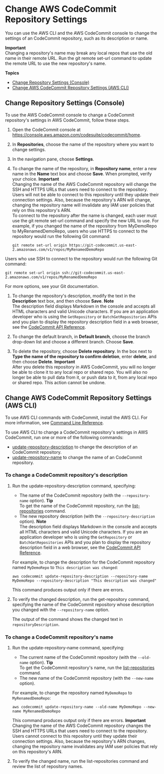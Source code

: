 # Change AWS CodeCommit Repository Settings<a name="how-to-change-repository"></a>

You can use the AWS CLI and the AWS CodeCommit console to change the settings of an CodeCommit repository, such as its description or name\.

**Important**  
Changing a repository's name may break any local repos that use the old name in their remote URL\. Run the git remote set\-url command to update the remote URL to use the new repository's name\.

**Topics**
+ [Change Repository Settings \(Console\)](#how-to-change-repository-console)
+ [Change AWS CodeCommit Repository Settings \(AWS CLI\)](#how-to-change-repository-cli)

## Change Repository Settings \(Console\)<a name="how-to-change-repository-console"></a>

To use the AWS CodeCommit console to change a CodeCommit repository's settings in AWS CodeCommit, follow these steps\.

1. Open the CodeCommit console at [https://console\.aws\.amazon\.com/codesuite/codecommit/home](https://console.aws.amazon.com/codesuite/codecommit/home)\.

1. In **Repositories**, choose the name of the repository where you want to change settings\. 

1. In the navigation pane, choose **Settings**\. 

1. To change the name of the repository, in **Repository name**, enter a new name in the **Name** text box and choose **Save**\. When prompted, verify your choice\. 
**Important**  
Changing the name of the AWS CodeCommit repository will change the SSH and HTTPS URLs that users need to connect to the repository\. Users will not be able to connect to this repository until they update their connection settings\. Also, because the repository's ARN will change, changing the repository name will invalidate any IAM user policies that rely on this repository's ARN\.  
To connect to the repository after the name is changed, each user must use the git remote set\-url command and specify the new URL to use\. For example, if you changed the name of the repository from MyDemoRepo to MyRenamedDemoRepo, users who use HTTPS to connect to the repository would run the following Git command:  

   ```
   git remote set-url origin https://git-codecommit.us-east-2.amazonaws.com/v1/repos/MyRenamedDemoRepo
   ```
Users who use SSH to connect to the repository would run the following Git command:  

   ```
   git remote set-url origin ssh://git-codecommit.us-east-2.amazonaws.com/v1/repos/MyRenamedDemoRepo
   ```
For more options, see your Git documentation\.

1. To change the repository's description, modify the text in the **Description** text box, and then choose **Save**\.
**Note**  
The description field displays Markdown in the console and accepts all HTML characters and valid Unicode characters\. If you are an application developer who is using the `GetRepository` or `BatchGetRepositories` APIs and you plan to display the repository description field in a web browser, see the [CodeCommit API Reference](https://docs.aws.amazon.com/codecommit/latest/APIReference/)\.

1. To change the default branch, in **Default branch**, choose the branch drop\-down list and choose a different branch\. Choose **Save**\.

1. To delete the repository, choose **Delete repository**\. In the box next to **Type the name of the repository to confirm deletion**, enter **delete**, and then choose **Delete**\.
**Important**  
After you delete this repository in AWS CodeCommit, you will no longer be able to clone it to any local repo or shared repo\. You will also no longer be able to pull data from it, or push data to it, from any local repo or shared repo\. This action cannot be undone\.

## Change AWS CodeCommit Repository Settings \(AWS CLI\)<a name="how-to-change-repository-cli"></a>

To use AWS CLI commands with CodeCommit, install the AWS CLI\. For more information, see [Command Line Reference](cmd-ref.md)\. 

To use AWS CLI to change a CodeCommit repository's settings in AWS CodeCommit, run one or more of the following commands:
+ [update\-repository\-description](#how-to-change-repository-cli-description) to change the description of an CodeCommit repository\.
+ [update\-repository\-name](#how-to-change-repository-cli-name) to change the name of an CodeCommit repository\.

### To change a CodeCommit repository's description<a name="how-to-change-repository-cli-description"></a>

1. Run the update\-repository\-description command, specifying:
   +  The name of the CodeCommit repository \(with the `--repository-name` option\)\.
**Tip**  
To get the name of the CodeCommit repository, run the [list\-repositories](how-to-view-repository-details.md#how-to-view-repository-details-no-name-cli) command\.
   + The new repository description \(with the `--repository-description` option\)\.
**Note**  
The description field displays Markdown in the console and accepts all HTML characters and valid Unicode characters\. If you are an application developer who is using the `GetRepository` or `BatchGetRepositories` APIs and you plan to display the repository description field in a web browser, see the [CodeCommit API Reference](https://docs.aws.amazon.com/codecommit/latest/APIReference/)\.

   For example, to change the description for the CodeCommit repository named `MyDemoRepo` to `This description was changed`:

   ```
   aws codecommit update-repository-description --repository-name MyDemoRepo --repository-description "This description was changed"
   ```

   This command produces output only if there are errors\.

1. To verify the changed description, run the get\-repository command, specifying the name of the CodeCommit repository whose description you changed with the `--repository-name` option\.

   The output of the command shows the changed text in `repositoryDescription`\.

### To change a CodeCommit repository's name<a name="how-to-change-repository-cli-name"></a>

1. Run the update\-repository\-name command, specifying:
   + The current name of the CodeCommit repository \(with the `--old-name` option\)\.
**Tip**  
To get the CodeCommit repository's name, run the [list\-repositories](how-to-view-repository-details.md#how-to-view-repository-details-no-name-cli) command\.
   + The new name of the CodeCommit repository \(with the `--new-name` option\)\. 

   For example, to change the repository named `MyDemoRepo` to `MyRenamedDemoRepo`:

   ```
   aws codecommit update-repository-name --old-name MyDemoRepo --new-name MyRenamedDemoRepo
   ```

   This command produces output only if there are errors\.
**Important**  
Changing the name of the AWS CodeCommit repository changes the SSH and HTTPS URLs that users need to connect to the repository\. Users cannot connect to this repository until they update their connection settings\. Also, because the repository's ARN changes, changing the repository name invalidates any IAM user policies that rely on this repository's ARN\.

1. To verify the changed name, run the list\-repositories command and review the list of repository names\.